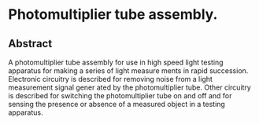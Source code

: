 # Photomultiplier tube assembly.

## Abstract
A photomultiplier tube assembly for use in high speed light testing apparatus for making a series of light measure ments in rapid succession. Electronic circuitry is described for removing noise from a light measurement signal gener ated by the photomultiplier tube. Other circuitry is described for switching the photomultiplier tube on and off and for sensing the presence or absence of a measured object in a testing apparatus.